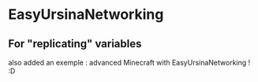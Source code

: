 # EasyUrsinaNetworking
## For "replicating" variables


also added an exemple :
advanced Minecraft with EasyUrsinaNetworking ! :D
